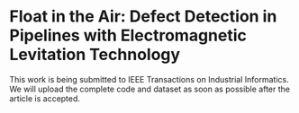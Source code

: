 # Float in the Air: Defect Detection in Pipelines with Electromagnetic Levitation Technology
This work is being submitted to IEEE Transactions on Industrial Informatics.
We will upload the complete code and dataset as soon as possible after the article is accepted.
